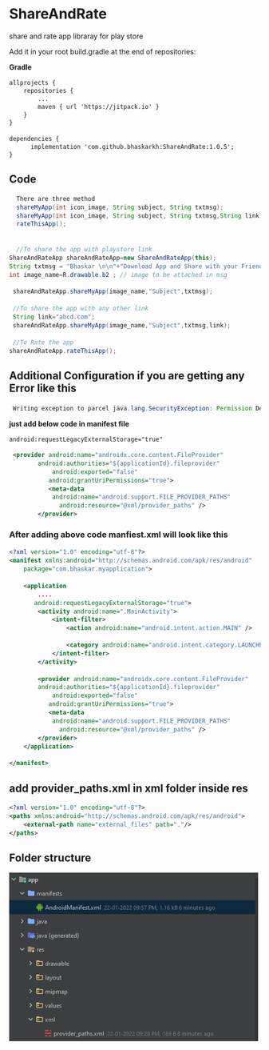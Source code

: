 # ShareAndRate
share and rate app libraray for play store

Add it in your root build.gradle at the end of repositories:

**Gradle**

    allprojects {
		repositories {
			...
			maven { url 'https://jitpack.io' }
		}
	}

    dependencies {
          implementation 'com.github.bhaskarkh:ShareAndRate:1.0.5';
    }
  
 
  
  ## **Code**
   
```java
  There are three method
  shareMyApp(int icon_image, String subject, String txtmsg);
  shareMyApp(int icon_image, String subject, String txtmsg,String link);
  rateThisApp();
  

  //To share the app with playstore link
ShareAndRateApp shareAndRateApp=new ShareAndRateApp(this);
String txtmsg = "Bhaskar \n\n"+"Download App and Share with your Friends and enjoy\n";
int image_name=R.drawable.b2 ; // image to be attached in msg

 shareAndRateApp.shareMyApp(image_name,"Subject",txtmsg);
 
 //To share the app with any other link
 String link="abcd.com";
 shareAndRateApp.shareMyApp(image_name,"Subject",txtmsg,link);
 
 //To Rate the app
shareAndRateApp.rateThisApp();
```

## **Additional Configuration if you are getting any Error like this**
#### 
```java 
 Writing exception to parcel java.lang.SecurityException: Permission Denial: reading androidx.core.content.FileProvider uri content://com.bhaskar.myapplication.fileprovider/external_files/Android/data/com.bhaskar.myapplication/cache/iconforshare.png from pid=24902, uid=1000 requires the provider be exported, or grantUriPermission()
```

**just add below code in manifest file**
```xml
android:requestLegacyExternalStorage="true"

```
```xml
 <provider android:name="androidx.core.content.FileProvider"
		android:authorities="${applicationId}.fileprovider"
            android:exported="false"
           android:grantUriPermissions="true">
           <meta-data
			android:name="android.support.FILE_PROVIDER_PATHS"
              android:resource="@xml/provider_paths" />
        </provider>
```

### After adding above code manfiest.xml will look like this
```xml
<?xml version="1.0" encoding="utf-8"?>
<manifest xmlns:android="http://schemas.android.com/apk/res/android"
    package="com.bhaskar.myapplication">

    <application
        ....
       android:requestLegacyExternalStorage="true">
        <activity android:name=".MainActivity">
            <intent-filter>
                <action android:name="android.intent.action.MAIN" />

                <category android:name="android.intent.category.LAUNCHER" />
            </intent-filter>
        </activity>

        <provider android:name="androidx.core.content.FileProvider"
		android:authorities="${applicationId}.fileprovider"
            android:exported="false"
           android:grantUriPermissions="true">
           <meta-data
			android:name="android.support.FILE_PROVIDER_PATHS"
              android:resource="@xml/provider_paths" />
        </provider>
    </application>

</manifest>
```
## add provider_paths.xml in xml folder inside res
```xml
<?xml version="1.0" encoding="utf-8"?>
<paths xmlns:android="http://schemas.android.com/apk/res/android">
    <external-path name="external_files" path="."/>
</paths>

```

## Folder structure

![folder structure](https://github.com/bhaskarkh/Image/blob/main/android_folder_structure.PNG?raw=true)
